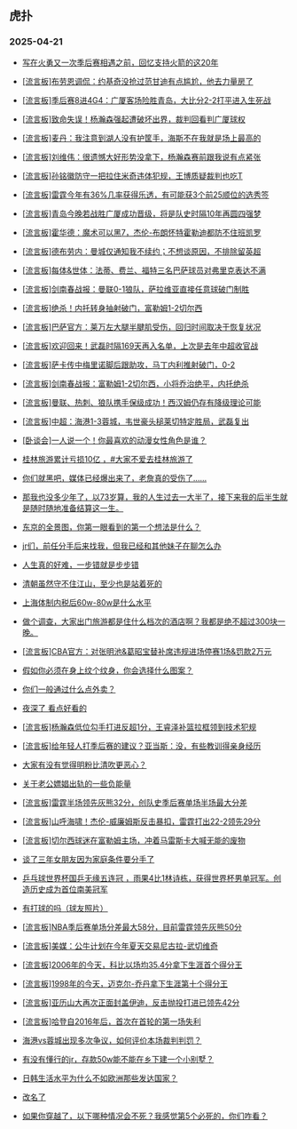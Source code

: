 ## 虎扑 
### 2025-04-21

+ [写在火勇又一次季后赛相遇之前，回忆支持火箭的这20年](https://bbs.hupu.com/631991518.html)

+ [[流言板]布劳恩调侃：约基奇没抢过范甘迪有点尴尬，他去力量房了](https://bbs.hupu.com/631990953.html)

+ [[流言板]季后赛8进4G4：广厦客场险胜青岛，大比分2-2打平进入生死战](https://bbs.hupu.com/631995507.html)

+ [[流言板]致命失误！杨瀚森强起遭破坏出界，裁判回看判广厦球权](https://bbs.hupu.com/631995410.html)

+ [[流言板]麦丹：我注意到湖人没有护筐手，海斯不在我就是场上最高的](https://bbs.hupu.com/631994880.html)

+ [[流言板]刘维伟：很遗憾大好形势没拿下，杨瀚森赛前跟我说有点紧张](https://bbs.hupu.com/631997120.html)

+ [[流言板]孙铭徽防守一把拉住米奇违体犯规，王博质疑裁判也吃T](https://bbs.hupu.com/631993848.html)

+ [[流言板]雷霆今年有36%几率获得乐透，有可能获3个前25顺位的选秀签](https://bbs.hupu.com/631993270.html)

+ [[流言板]青岛今晚若战胜广厦成功晋级，将是队史时隔10年再圆四强梦](https://bbs.hupu.com/631991169.html)

+ [[流言板]霍华德：魔术可以黑7，杰伦-布朗怀特霍勒迪都防不住班凯罗](https://bbs.hupu.com/631995973.html)

+ [[流言板]德布劳内：曼城仅通知我不续约；不想谈原因，不排除留英超](https://bbs.hupu.com/631991063.html)

+ [[流言板]每体&amp;世体：法蒂、费兰、福特三名巴萨球员对弗里克表达不满](https://bbs.hupu.com/631987608.html)

+ [[流言板]剑南春战报：曼联0-1狼队，萨拉维亚直接任意球破门制胜](https://bbs.hupu.com/631997854.html)

+ [[流言板]绝杀！内托转身抽射破门，富勒姆1-2切尔西](https://bbs.hupu.com/631997720.html)

+ [[流言板]巴萨官方：莱万左大腿半腱肌受伤，回归时间取决于恢复状况](https://bbs.hupu.com/631991213.html)

+ [[流言板]欢迎回来！武磊时隔169天再入名单，上次是去年中超收官战](https://bbs.hupu.com/631990159.html)

+ [[流言板]萨卡传中梅里诺脚后跟助攻，马丁内利推射破门，0-2](https://bbs.hupu.com/631994699.html)

+ [[流言板]剑南春战报：富勒姆1-2切尔西，小将乔治绝平，内托绝杀](https://bbs.hupu.com/631997804.html)

+ [[流言板]曼联、热刺、狼队携手保级成功！西汉姆仍存有降级理论可能](https://bbs.hupu.com/631998405.html)

+ [[流言板]中超：海港1-3蓉城，韦世豪头槌莱切特定胜局，武磊复出](https://bbs.hupu.com/631994820.html)

+ [[卧谈会]一人说一个！你最喜欢的动漫女性角色是谁？](https://bbs.hupu.com/631993531.html)

+ [桂林旅游累计亏损10亿 ，#大家不爱去桂林旅游了](https://bbs.hupu.com/631990046.html)

+ [你们就黑吧，媒体已经爆出来了，老詹真的受伤了……](https://bbs.hupu.com/631994488.html)

+ [那我也没多少年了，以73岁算，我的人生过去一大半了，接下来我的后半生就是随时随地准备结算这一生。​​​](https://bbs.hupu.com/631990524.html)

+ [东京的全景图，你第一眼看到的第一个想法是什么？](https://bbs.hupu.com/631995028.html)

+ [jr们，前任分手后来找我，但我已经和其他妹子在聊怎么办](https://bbs.hupu.com/631993429.html)

+ [人生真的好难，一步错就是步步错](https://bbs.hupu.com/631996575.html)

+ [清朝虽然守不住江山，至少也是站着死的](https://bbs.hupu.com/631990733.html)

+ [上海体制内税后60w-80w是什么水平](https://bbs.hupu.com/631995029.html)

+ [做个调查，大家出门旅游都是住什么档次的酒店啊？我都是绝不超过300块一晚。](https://bbs.hupu.com/631991362.html)

+ [[流言板]CBA官方：对张明池&amp;葛昭宝替补席违规进场停赛1场&amp;罚款2万元](https://bbs.hupu.com/631998291.html)

+ [假如你必须在身上纹个纹身，你会选择什么图案？](https://bbs.hupu.com/631992941.html)

+ [你们一般通过什么点外卖？](https://bbs.hupu.com/631991712.html)

+ [夜深了 看点好看的](https://bbs.hupu.com/631998184.html)

+ [[流言板]杨瀚森低位勾手打进反超1分，王睿泽补篮拉框领到技术犯规](https://bbs.hupu.com/631995099.html)

+ [[流言板]给年轻人打季后赛的建议？亚当斯：没，有些教训得亲身经历](https://bbs.hupu.com/631994098.html)

+ [大家有没有觉得明粉比清吹更恶心？](https://bbs.hupu.com/631998807.html)

+ [关于老公嫖娼出轨的一些负能量](https://bbs.hupu.com/632000264.html)

+ [[流言板]雷霆半场领先灰熊32分，创队史季后赛单场半场最大分差](https://bbs.hupu.com/632000764.html)

+ [[流言板]山呼海啸！杰伦-威廉姆斯反击暴扣，雷霆打出22-2领先29分](https://bbs.hupu.com/632000456.html)

+ [[流言板]切尔西球迷在富勒姆主场，冲着马雷斯卡大喊无能的废物](https://bbs.hupu.com/631995651.html)

+ [谈了三年女朋友因为家庭条件要分手了](https://bbs.hupu.com/631997159.html)

+ [乒乓球世界杯国乒无缘五连冠 ，雨果4比1林诗栋，获得世界杯男单冠军。创造历史成为首位南美冠军](https://bbs.hupu.com/631995562.html)

+ [有打球的吗（球友照片）](https://bbs.hupu.com/631998400.html)

+ [[流言板]NBA季后赛单场分差最大58分，目前雷霆领先灰熊50分](https://bbs.hupu.com/632001066.html)

+ [[流言板]美媒：公牛计划在今年夏天交易尼古拉-武切维奇](https://bbs.hupu.com/631998717.html)

+ [[流言板]2006年的今天，科比以场均35.4分拿下生涯首个得分王](https://bbs.hupu.com/631998791.html)

+ [[流言板]1998年的今天，迈克尔-乔丹拿下生涯第十个得分王](https://bbs.hupu.com/631998861.html)

+ [[流言板]亚历山大再次正面封盖伊迪，反击抛投打进已领先42分](https://bbs.hupu.com/632000928.html)

+ [[流言板]哈登自2016年后，首次在首轮的第一场失利](https://bbs.hupu.com/631998197.html)

+ [海港vs蓉城出现多次争议，如何评价本场裁判判罚？](https://bbs.hupu.com/631996169.html)

+ [有没有懂行的jr，存款50w能不能在乡下建一个小别墅？](https://bbs.hupu.com/631996285.html)

+ [日韩生活水平为什么不如欧洲那些发达国家？](https://bbs.hupu.com/631998528.html)

+ [改名了](https://bbs.hupu.com/631997588.html)

+ [如果你穿越了，以下哪种情况会不死？我感觉第5个必死的，你们咋看？](https://bbs.hupu.com/631998507.html)

